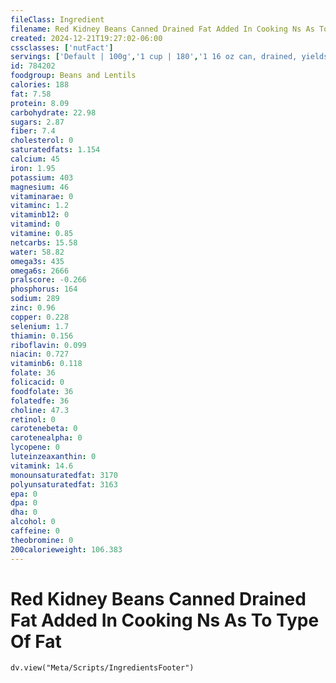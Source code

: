 ```yaml
---
fileClass: Ingredient
filename: Red Kidney Beans Canned Drained Fat Added In Cooking Ns As To Type Of Fat
created: 2024-12-21T19:27:02-06:00
cssclasses: ['nutFact']
servings: ['Default | 100g','1 cup | 180','1 16 oz can, drained, yields | 320','1 oz, canned, drained, yields | 20']
id: 784202
foodgroup: Beans and Lentils
calories: 188
fat: 7.58
protein: 8.09
carbohydrate: 22.98
sugars: 2.87
fiber: 7.4
cholesterol: 0
saturatedfats: 1.154
calcium: 45
iron: 1.95
potassium: 403
magnesium: 46
vitaminarae: 0
vitaminc: 1.2
vitaminb12: 0
vitamind: 0
vitamine: 0.85
netcarbs: 15.58
water: 58.82
omega3s: 435
omega6s: 2666
pralscore: -0.266
phosphorus: 164
sodium: 289
zinc: 0.96
copper: 0.228
selenium: 1.7
thiamin: 0.156
riboflavin: 0.099
niacin: 0.727
vitaminb6: 0.118
folate: 36
folicacid: 0
foodfolate: 36
folatedfe: 36
choline: 47.3
retinol: 0
carotenebeta: 0
carotenealpha: 0
lycopene: 0
luteinzeaxanthin: 0
vitamink: 14.6
monounsaturatedfat: 3170
polyunsaturatedfat: 3163
epa: 0
dpa: 0
dha: 0
alcohol: 0
caffeine: 0
theobromine: 0
200calorieweight: 106.383
---
```


# Red Kidney Beans Canned Drained Fat Added In Cooking Ns As To Type Of Fat

```dataviewjs
dv.view("Meta/Scripts/IngredientsFooter")
```